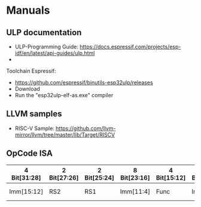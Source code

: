 # Manuals

## ULP documentation
* ULP-Programming Guide: https://docs.espressif.com/projects/esp-idf/en/latest/api-guides/ulp.html
* 
Toolchain Espressif:
* https://github.com/espressif/binutils-esp32ulp/releases
* Download
* Run the "esp32ulp-elf-as.exe" compiler 

## LLVM samples
* RISC-V Sample: https://github.com/llvm-mirror/llvm/tree/master/lib/Target/RISCV

## OpCode ISA

| 4 Bit[31:28] | 2 Bit[27:26] | 2 Bit[25:24] | 8 Bit[23:16] | 4 Bit[15:12] | 4 Bit[11:8] | 4 Bit[[7:4] | 4 Bit[3:0] |
|----|----|----|----|----|----|----|----|
| Imm[15:12] | RS2 | RS1 | Imm[11:4] | Func | Imm[3:0] | OpCode |  OP2-Mode |

